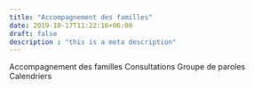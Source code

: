 ```yaml
---
title: "Accompagnement des familles"
date: 2019-10-17T11:22:16+06:00
draft: false
description : "this is a meta description"
---
```


Accompagnement des familles
Consultations
Groupe de paroles
Calendriers